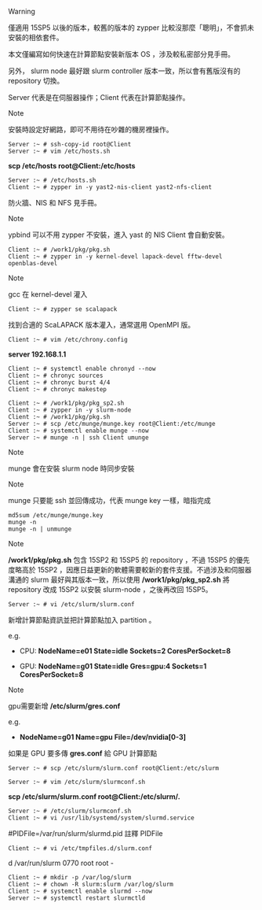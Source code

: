> [!WARNING]
> 僅適用 15SP5 以後的版本，較舊的版本的 zypper 比較沒那麼「聰明」，不會抓未安裝的相依套件。
> 
> 本文僅編寫如何快速在計算節點安裝新版本 OS ，涉及較私密部分見手冊。
> 
> 另外， slurm node 最好跟 slurm controller 版本一致，所以會有舊版沒有的 repository 切換。

Server 代表是在伺服器操作；Client 代表在計算節點操作。

> [!NOTE]
> 安裝時設定好網路，即可不用待在吵雜的機房裡操作。

```
Server :~ # ssh-copy-id root@Client
Server :~ # vim /etc/hosts.sh
```
**scp /etc/hosts root@Client:/etc/hosts**
```
Server :~ # /etc/hosts.sh
Client :~ # zypper in -y yast2-nis-client yast2-nfs-client
```

防火牆、NIS 和 NFS 見手冊。

> [!NOTE]
> ypbind 可以不用 zypper 不安裝，進入 yast 的 NIS Client 會自動安裝。

```
Client :~ # /work1/pkg/pkg.sh
Client :~ # zypper in -y kernel-devel lapack-devel fftw-devel openblas-devel
```
> [!NOTE]
> gcc 在 kernel-devel 灌入
```
Client :~ # zypper se scalapack
```

找到合適的 ScaLAPACK 版本灌入，通常選用 OpenMPI 版。

```
Client :~ # vim /etc/chrony.config
```
**server 192.168.1.1**

```
Client :~ # systemctl enable chronyd --now
Client :~ # chronyc sources
Client :~ # chronyc burst 4/4
Client :~ # chronyc makestep
```

```
Client :~ # /work1/pkg/pkg_sp2.sh
Client :~ # zypper in -y slurm-node
Client :~ # /work1/pkg/pkg.sh
Server :~ # scp /etc/munge/munge.key root@Client:/etc/munge
Client :~ # systemctl enable munge --now
Server :~ # munge -n | ssh Client umunge
```

> [!NOTE]
> munge 會在安裝 slurm node 時同步安裝

> [!NOTE]
> munge 只要能 ssh 並回傳成功，代表 munge key 一樣，暗指完成
> ```
> md5sum /etc/munge/munge.key
> munge -n
> munge -n | unmunge
> ```

> [!NOTE]
> **/work1/pkg/pkg.sh** 包含 15SP2 和 15SP5 的 repository ，不過 15SP5 的優先度略高於 15SP2 ，因應日益更新的軟體需要較新的套件支援。不過涉及和伺服器溝通的 slurm 最好與其版本一致，所以使用 **/work1/pkg/pkg_sp2.sh** 將 repository 改成 15SP2 以安裝 slurm-node ，之後再改回 15SP5。

```
Server :~ # vi /etc/slurm/slurm.conf
```
新增計算節點資訊並把計算節點加入 partition 。

e.g.

- CPU: **NodeName=e01 State=idle Sockets=2 CoresPerSocket=8**

- GPU: **NodeName=g01 State=idle Gres=gpu:4 Sockets=1 CoresPerSocket=8**

> [!Note]
> gpu需要新增 **/etc/slurm/gres.conf**
> 
> e.g.
> 
> - **NodeName=g01 Name=gpu File=/dev/nvidia[0-3]**
> 
> 如果是 GPU 要多傳 **gres.conf** 給 GPU 計算節點
> 
> ```Server :~ # scp /etc/slurm/slurm.conf root@Client:/etc/slurm```

```
Server :~ # vim /etc/slurm/slurmconf.sh
```

**scp /etc/slurm/slurm.conf root@Client:/etc/slurm/.**

```
Server :~ # /etc/slurm/slurmconf.sh
Client :~ # vi /usr/lib/systemd/system/slurmd.service
```
#PIDFile=/var/run/slurm/slurmd.pid
註釋 PIDFile
```
Client :~ # vi /etc/tmpfiles.d/slurm.conf
```

d /var/run/slurm 0770 root root -

```
Client :~ # mkdir -p /var/log/slurm
Client :~ # chown -R slurm:slurm /var/log/slurm
Client :~ # systemctl enable slurmd --now
Server :~ # systemctl restart slurmctld
```
